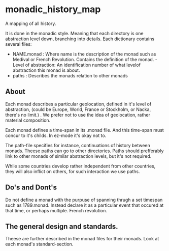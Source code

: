 # monadic_history_map
A mapping of all history.

It is done in the monadic style. Meaning that each directory is one abstraction level down, branching into details.
Each dictionary contains several files:
 - NAME.monad : Where name is the description of the monad such as Medival or French Revolution. Contains the definition of the monad.
		- Level of abstraction: An identification number of what levelof abstraction this monad is about.
 - paths : Describes the monads relation to other monads


## About

Each monad describes a particular geolocation, defined in it's level of abstraction, (could be Europe, World, France or Stockholm, or Nacka, there's no limit.) . We prefer not to use the idea of geolocation, rather material composition.

Each monad defines a time-span in its .monad file. And this time-span must concur to it's childs. In ez-mode it's okay not to.

The path-file specifies for instance, continuations of history between monads. Theese paths can go to other directories. Paths should prefferably link to other monads of similar abstraction levels, but it's not required.

While some countries develop rather independent from other countries, they will also inflict on others, for such interaction we use paths.

## Do's and Dont's

Do not define a monad with the purpuse of spanning thrugh a set timespan such as 1789.monad. Instead declare it as a particular event that occured at that time, or perhaps multiple. French revolution.



## The general design and standards.
Theese are further described in the monad files for their monads. Look at each monad's standard-section.
